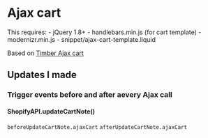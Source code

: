 # Ajax cart

This requires:
    - jQuery 1.8+
    - handlebars.min.js (for cart template)
    - modernizr.min.js
    - snippet/ajax-cart-template.liquid

Based on [Timber Ajax cart](https://github.com/Shopify/Timber/blob/master/assets/ajax-cart.js.liquid)

## Updates I made

### Trigger events before and after aevery Ajax call

#### ShopifyAPI.updateCartNote()
`beforeUpdateCartNote.ajaxCart` `afterUpdateCartNote.ajaxCart`